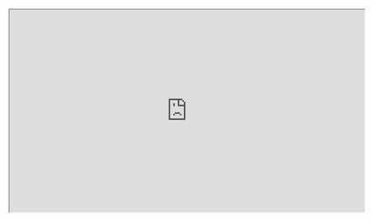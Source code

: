 ###

<iframe width="700" height="400"
        src="https://root.cern/js/latest/?nobrowser&file=../files/hsimple.root&item=hpxpy&opt=colz">
</iframe>
